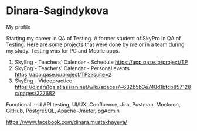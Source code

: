 # Dinara-Sagindykova
My profile

Starting my career in QA of Testing. 
A former student of SkyPro in QA of Testing. 
Here are some projects that were done by me or in a team during my study. Testing was for PC and Mobile apps.
1. SkyEng - Teachers' Calendar - Schedule
   https://app.qase.io/project/TP
3. SkyEng - Teachers' Calendar - Personal events
   https://app.qase.io/project/TP2?suite=2
4. SkyEng - Videopractice
   https://dinara1qa.atlassian.net/wiki/spaces/~632b5b3e748d1bfcb857128c/pages/327682

Functional and API testing, UI/UX, Confluence, Jira, Postman, Mockoon, GitHub, PostgreSQL, Apache-Jmeter, pgAdmin

https://www.facebook.com/dinara.mustakhayeva/ 

